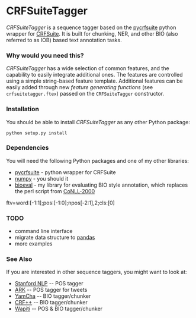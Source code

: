 CRFSuiteTagger
==============

_CRFSuiteTagger_ is a sequence tagger based on the [pycrfsuite](https://github.com/tpeng/python-crfsuite "pycrfsuite") python wrapper for [CRFSuite](http://www.chokkan.org/software/crfsuite/ "CRFSuite"). It is built for chunking, NER, and other BIO (also referred to as IOB) based text annotation tasks.

### Why would you need this?

_CRFSuiteTagger_ has a wide selection of common features, and the capability to easily integrate additional ones. The features are controlled using a simple string-based feature template. Additional features can be easily added through new _feature generating functions_ (see `crfsuitetagger.ftex`) passed on the `CRFSuiteTagger` constructor.

### Installation

You should be able to install _CRFSuiteTagger_ as any other Python package:

    python setup.py install

### Dependencies

You will need the following Python packages and one of my other libraries:

* [pycrfsuite](https://github.com/tpeng/python-crfsuite  "pycrfsuite") - python wrapper for CRFSuite
* [numpy](http://www.numpy.org/ "NumPy") - you should it
* [bioeval](https://github.com/savkov/bioeval "bioeval") - my library for evaluating BIO style annotation, which replaces the perl script from [CoNLL-2000](http://ilk.uvt.nl/team/sabine/chunklink/chunklink_2-2-2000_for_conll.pl)

ftv=word:[-1:1];pos:[-1:0];npos[-2:1],2;cls:[0]

### TODO

* command line interface
* migrate data structure to [pandas](http://pandas.pydata.org/ "pandas")
* more examples

### See Also

If you are interested in other sequence taggers, you might want to look at:

* [Stanford NLP](http://nlp.stanford.edu/software/lex-parser.shtml) -- POS tagger
* [ARK](http://www.ark.cs.cmu.edu/TweetNLP/) -- POS tagger for tweets
* [YamCha](http://chasen.org/~taku/software/yamcha/) -- BIO tagger/chunker
* [CRF++](http://taku910.github.io/crfpp/) -- BIO tagger/chunker
* [Wapiti](https://wapiti.limsi.fr/) -- POS & BIO tagger/chunker